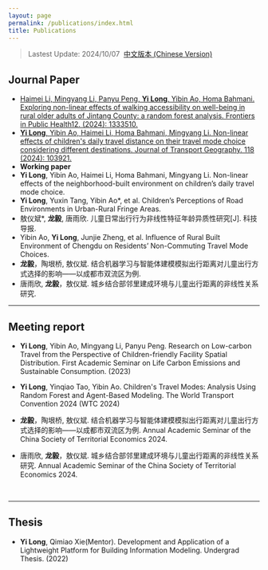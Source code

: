 ```yaml
---
layout: page
permalink: /publications/index.html
title: Publications
---
```


> Lastest Update: 2024/10/07&nbsp;  [中文版本 (Chinese Version)](https://longyistar.github.io/file/publications-zh/)

## Journal Paper

- [Haimei Li, Mingyang Li, Panyu Peng, **Yi Long**, Yibin Ao, Homa Bahmani. Exploring non-linear effects of walking accessibility on well-being in rural older adults of Jintang County: a random forest analysis. Frontiers in Public Health12. (2024): 1333510.](https://longyistar.github.io/mypaper/journal/fpubh-12-1333510.pdf)
- [**Yi Long**, Yibin Ao, Haimei Li, Homa Bahmani, Mingyang Li. Non-linear effects of children's daily travel distance on their travel mode choice considering different destinations. Journal of Transport Geography. 118 (2024): 103921.](https://longyistar.github.io/mypaper/journal/JTG-2024.pdf)
- **Working paper**
- **Yi Long**, Yibin Ao, Haimei Li, Homa Bahmani, Mingyang Li. Non-linear effects of the neighborhood-built environment on children’s daily travel mode choice.
- **Yi Long**, Yuxin Tang, Yibin Ao*, et al. Children’s Perceptions of Road Environments in Urban-Rural Fringe Areas.
- 敖仪斌*, **龙毅**, 唐雨欣. 儿童日常出行行为非线性特征年龄异质性研究[J]. 科技导报.
- Yibin Ao, **Yi Long**, Junjie Zheng, et al. Influence of Rural Built Environment of Chengdu on Residents’ Non-Commuting Travel Mode Choices.
- **龙毅**，陶垠桥, 敖仪斌. 结合机器学习与智能体建模模拟出行距离对儿童出行方式选择的影响——以成都市双流区为例.
- 唐雨欣, **龙毅**，敖仪斌. 城乡结合部邻里建成环境与儿童出行距离的非线性关系研究.
  <br>

---

## Meeting report

- **Yi Long**, Yibin Ao, Mingyang Li, Panyu Peng. Research on Low-carbon Travel from the Perspective of Children-friendly Facility Spatial Distribution. First Academic Seminar on Life Carbon Emissions and Sustainable Consumption. (2023)
- **Yi Long**, Yinqiao Tao, Yibin Ao. Children's Travel Modes: Analysis Using Random Forest and Agent-Based Modeling. The World Transport Convention 2024 (WTC 2024)
- **龙毅**，陶垠桥, 敖仪斌. 结合机器学习与智能体建模模拟出行距离对儿童出行方式选择的影响——以成都市双流区为例. Annual Academic Seminar of the China Society of Territorial Economics 2024.
- 唐雨欣, **龙毅**，敖仪斌. 城乡结合部邻里建成环境与儿童出行距离的非线性关系研究. Annual Academic Seminar of the China Society of Territorial Economics 2024.

  <br>

---

## Thesis

- **Yi Long**, Qimiao Xie(Mentor). Development and Application of a Lightweight Platform for Building Information Modeling. Undergrad Thesis. (2022)

  <br>
